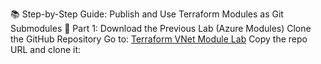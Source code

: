 📚 Step-by-Step Guide: Publish and Use Terraform Modules as Git Submodules
🔁 Part 1: Download the Previous Lab (Azure Modules)
        Clone the GitHub Repository
        Go to: [Terraform VNet Module Lab](Azure)
        Copy the repo URL and clone it:

